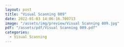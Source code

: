 ```yaml
---
layout: post
title: "Visual Scanning 009"
date: 2022-01-03 14:06:16.700713
image: "/assets/img/preview/Visual Scanning 009.jpg"
pdf: "/assets/pdf/Visual Scanning 009.pdf"
categories:
  - Visual Scanning 
---
```

